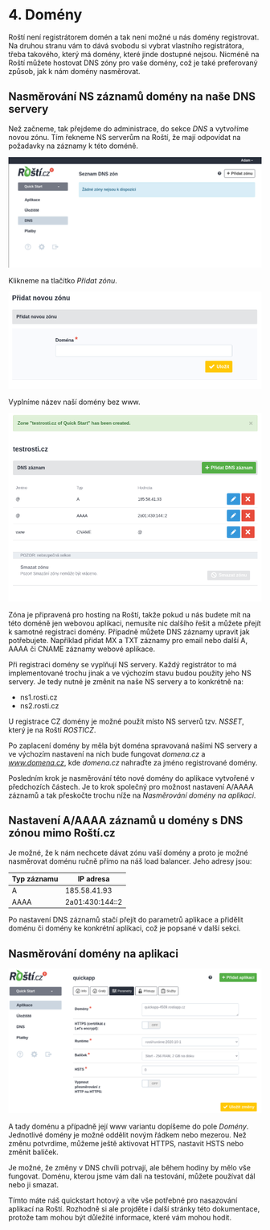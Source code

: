 # 4. Domény

Roští není registrátorem domén a tak není možné u nás domény registrovat. Na druhou stranu vám to dává svobodu si vybrat vlastního registrátora, třeba takového, který má domény, které jinde dostupné nejsou. Nicméně na Roští můžete hostovat DNS zóny pro vaše domény, což je také preferovaný způsob, jak k nám domény nasměrovat.

## Nasměrování NS záznamů domény na naše DNS servery

Než začneme, tak přejdeme do administrace, do sekce *DNS* a vytvoříme novou zónu. Tím řekneme NS serverům na Roští, že mají odpovídat na požadavky na záznamy k této doméně.

![Rozhraní pro DNS zóny](../../imgs/domains_1.png)

Klikneme na tlačítko *Přidat zónu*.

![Nová zóna](../../imgs/domains_2.png)

Vyplníme název naší domény bez www.

![Vytvořená zóna](../../imgs/domains_3.png)

Zóna je připravená pro hosting na Roští, takže pokud u nás budete mít na této doméně jen webovou aplikaci, nemusíte nic dalšího řešit a můžete přejít k samotné registraci domény. Případně můžete DNS záznamy upravit jak potřebujete. Například přidat MX a TXT záznamy pro email nebo další A, AAAA či CNAME záznamy webové aplikace.

Při registraci domény se vyplňují NS servery. Každý registrátor to má implementované trochu jinak a ve výchozím stavu budou použity jeho NS servery. Je tedy nutné je změnit na naše NS servery a to konkrétně na:

* ns1.rosti.cz
* ns2.rosti.cz

U registrace CZ domény je možné použít místo NS serverů tzv. *NSSET*, který je na Roští *ROSTICZ*.

Po zaplacení domény by měla být doména spravovaná našimi NS servery a ve výchozím nastavení na nich bude fungovat *domena.cz* a *www.domena.cz*, kde *domena.cz* nahraďte za jméno registrované domény.

Posledním krok je nasměrování této nové domény do aplikace vytvořené v předchozích částech. Je to krok společný pro možnost nastavení A/AAAA záznamů a tak přeskočte trochu níže na *Nasměrování domény na aplikaci*.

## Nastavení A/AAAA záznamů u domény s DNS zónou mimo Roští.cz

Je možné, že k nám nechcete dávat zónu vaší domény a proto je možné nasměrovat doménu ručně přímo na náš load balancer. Jeho adresy jsou:

| Typ záznamu | IP adresa            |
|-------------|----------------------|
| A           | 185.58.41.93         |
| AAAA        | 2a01:430:144::2      |

Po nastavení DNS záznamů stačí přejít do parametrů aplikace a přidělit doménu či domény ke konkrétní aplikaci, což je popsané v další sekci.

## Nasměrování domény na aplikaci

![Parametry aplikace](../../imgs/domains_4.png)

A tady doménu a případně její www variantu dopíšeme do pole *Domény*. Jednotlivé domény je možné oddělit novým řádkem nebo mezerou. Než změnu potvrdíme, můžeme ještě aktivovat HTTPS, nastavit HSTS nebo změnit balíček.

Je možné, že změny v DNS chvíli potrvají, ale během hodiny by mělo vše fungovat. Doménu, kterou jsme vám dali na testování, můžete používat dál nebo ji smazat.

Tímto máte náš quickstart hotový a víte vše potřebné pro nasazování aplikací na Roští. Rozhodně si ale projděte i další stránky této dokumentace, protože tam mohou být důležité informace, které vám mohou hodit.
